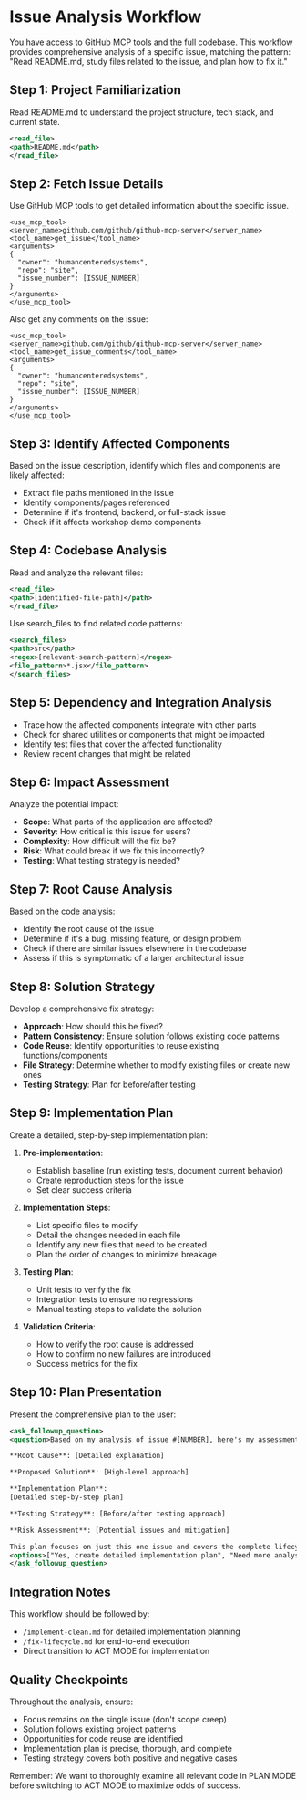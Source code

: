 # Issue Analysis Workflow

You have access to GitHub MCP tools and the full codebase. This workflow provides comprehensive analysis of a specific issue, matching the pattern: "Read README.md, study files related to the issue, and plan how to fix it."

## Step 1: Project Familiarization
Read README.md to understand the project structure, tech stack, and current state.

```xml
<read_file>
<path>README.md</path>
</read_file>
```

## Step 2: Fetch Issue Details
Use GitHub MCP tools to get detailed information about the specific issue.

```
<use_mcp_tool>
<server_name>github.com/github/github-mcp-server</server_name>
<tool_name>get_issue</tool_name>
<arguments>
{
  "owner": "humancenteredsystems",
  "repo": "site",
  "issue_number": [ISSUE_NUMBER]
}
</arguments>
</use_mcp_tool>
```

Also get any comments on the issue:

```
<use_mcp_tool>
<server_name>github.com/github/github-mcp-server</server_name>
<tool_name>get_issue_comments</tool_name>
<arguments>
{
  "owner": "humancenteredsystems",
  "repo": "site",
  "issue_number": [ISSUE_NUMBER]
}
</arguments>
</use_mcp_tool>
```

## Step 3: Identify Affected Components
Based on the issue description, identify which files and components are likely affected:
- Extract file paths mentioned in the issue
- Identify components/pages referenced
- Determine if it's frontend, backend, or full-stack issue
- Check if it affects workshop demo components

## Step 4: Codebase Analysis
Read and analyze the relevant files:

```xml
<read_file>
<path>[identified-file-path]</path>
</read_file>
```

Use search_files to find related code patterns:

```xml
<search_files>
<path>src</path>
<regex>[relevant-search-pattern]</regex>
<file_pattern>*.jsx</file_pattern>
</search_files>
```

## Step 5: Dependency and Integration Analysis
- Trace how the affected components integrate with other parts
- Check for shared utilities or components that might be impacted
- Identify test files that cover the affected functionality
- Review recent changes that might be related

## Step 6: Impact Assessment
Analyze the potential impact:
- **Scope**: What parts of the application are affected?
- **Severity**: How critical is this issue for users?
- **Complexity**: How difficult will the fix be?
- **Risk**: What could break if we fix this incorrectly?
- **Testing**: What testing strategy is needed?

## Step 7: Root Cause Analysis
Based on the code analysis:
- Identify the root cause of the issue
- Determine if it's a bug, missing feature, or design problem
- Check if there are similar issues elsewhere in the codebase
- Assess if this is symptomatic of a larger architectural issue

## Step 8: Solution Strategy
Develop a comprehensive fix strategy:
- **Approach**: How should this be fixed?
- **Pattern Consistency**: Ensure solution follows existing code patterns
- **Code Reuse**: Identify opportunities to reuse existing functions/components
- **File Strategy**: Determine whether to modify existing files or create new ones
- **Testing Strategy**: Plan for before/after testing

## Step 9: Implementation Plan
Create a detailed, step-by-step implementation plan:

1. **Pre-implementation**:
   - Establish baseline (run existing tests, document current behavior)
   - Create reproduction steps for the issue
   - Set clear success criteria

2. **Implementation Steps**:
   - List specific files to modify
   - Detail the changes needed in each file
   - Identify any new files that need to be created
   - Plan the order of changes to minimize breakage

3. **Testing Plan**:
   - Unit tests to verify the fix
   - Integration tests to ensure no regressions
   - Manual testing steps to validate the solution

4. **Validation Criteria**:
   - How to verify the root cause is addressed
   - How to confirm no new failures are introduced
   - Success metrics for the fix

## Step 10: Plan Presentation
Present the comprehensive plan to the user:

```xml
<ask_followup_question>
<question>Based on my analysis of issue #[NUMBER], here's my assessment:

**Root Cause**: [Detailed explanation]

**Proposed Solution**: [High-level approach]

**Implementation Plan**:
[Detailed step-by-step plan]

**Testing Strategy**: [Before/after testing approach]

**Risk Assessment**: [Potential issues and mitigation]

This plan focuses on just this one issue and covers the complete lifecycle including testing and GitHub issue closure. Ready to proceed to implementation planning?</question>
<options>["Yes, create detailed implementation plan", "Need more analysis on specific aspect", "Switch to different issue", "Proceed directly to implementation"]</options>
</ask_followup_question>
```

## Integration Notes
This workflow should be followed by:
- `/implement-clean.md` for detailed implementation planning
- `/fix-lifecycle.md` for end-to-end execution
- Direct transition to ACT MODE for implementation

## Quality Checkpoints
Throughout the analysis, ensure:
- Focus remains on the single issue (don't scope creep)
- Solution follows existing project patterns
- Opportunities for code reuse are identified
- Implementation plan is precise, thorough, and complete
- Testing strategy covers both positive and negative cases

Remember: We want to thoroughly examine all relevant code in PLAN MODE before switching to ACT MODE to maximize odds of success.
